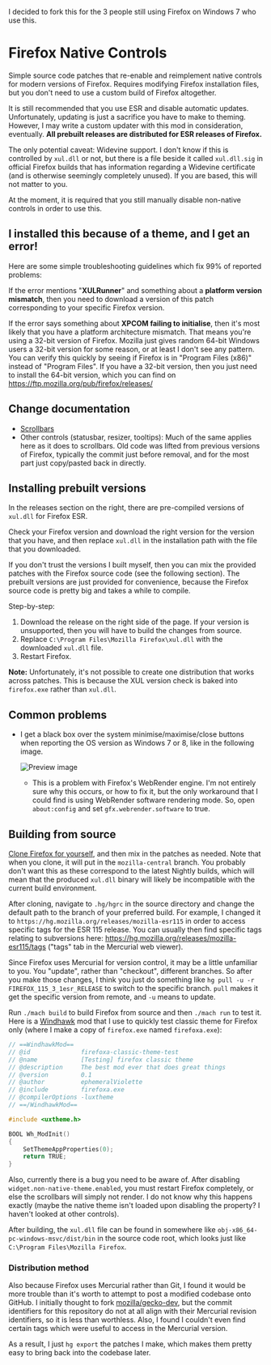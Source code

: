 I decided to fork this for the 3 people still using Firefox on Windows 7 who use this.

# Firefox Native Controls

Simple source code patches that re-enable and reimplement native controls for modern versions of Firefox. Requires modifying Firefox installation files, but you don't need to use a custom build of Firefox altogether.

It is still recommended that you use ESR and disable automatic updates. Unfortunately, updating is just a sacrifice you have to make to theming. However, I may write a custom updater with this mod in consideration, eventually. **All prebuilt releases are distributed for ESR releases of Firefox.**

The only potential caveat: Widevine support. I don't know if this is controlled by `xul.dll` or not, but there is a file beside it called `xul.dll.sig` in official Firefox builds that has information regarding a Widevine certificate (and is otherwise seemingly completely unused). If you are based, this will not matter to you.

At the moment, it is required that you still manually disable non-native controls in order to use this.

## I installed this because of a theme, and I get an error!

Here are some simple troubleshooting guidelines which fix 99% of reported problems:

If the error mentions "**XULRunner**" and something about a **platform version mismatch**, then you need to download a version of this patch corresponding to your specific Firefox version.

If the error says something about **XPCOM failing to initialise**, then it's most likely that you have a platform architecture mismatch. That means you're using a 32-bit version of Firefox. Mozilla just gives random 64-bit Windows users a 32-bit version for some reason, or at least I don't see any pattern. You can verify this quickly by seeing if Firefox is in "Program Files (x86)" instead of "Program Files". If you have a 32-bit version, then you just need to install the 64-bit version, which you can find on https://ftp.mozilla.org/pub/firefox/releases/

## Change documentation

- [Scrollbars](docs/scrollbars.md)
- Other controls (statusbar, resizer, tooltips): Much of the same applies here as it does to scrollbars. Old code was lifted from previous versions of Firefox, typically the commit just before removal, and for the most part just copy/pasted back in directly.

## Installing prebuilt versions

In the releases section on the right, there are pre-compiled versions of `xul.dll` for Firefox ESR.

Check your Firefox version and download the right version for the version that you have, and then replace `xul.dll` in the installation path with the file that you downloaded.

If you don't trust the versions I built myself, then you can mix the provided patches with the Firefox source code (see the following section). The prebuilt versions are just provided for convenience, because the Firefox source code is pretty big and takes a while to compile.

Step-by-step:

1. Download the release on the right side of the page. If your version is unsupported, then you will have to build the changes from source.
2. Replace `C:\Program Files\Mozilla Firefox\xul.dll` with the downloaded `xul.dll` file.
3. Restart Firefox.

**Note:** Unfortunately, it's not possible to create one distribution that works across patches. This is because the XUL version check is baked into `firefox.exe` rather than `xul.dll`.

## Common problems

- I get a black box over the system minimise/maximise/close buttons when reporting the OS version as Windows 7 or 8, like in the following image.

  ![Preview image](docs/img/black_caption_buttons.png)
  - This is a problem with Firefox's WebRender engine. I'm not entirely sure why this occurs, or how to fix it, but the only workaround that I could find is using WebRender software rendering mode. So, open `about:config` and set `gfx.webrender.software` to true.

## Building from source

[Clone Firefox for yourself](https://firefox-source-docs.mozilla.org/setup/index.html), and then mix in the patches as needed. Note that when you clone, it will put in the `mozilla-central` branch. You probably don't want this as these correspond to the latest Nightly builds, which will mean that the produced `xul.dll` binary will likely be incompatible with the current build environment.

After cloning, navigate to `.hg/hgrc` in the source directory and change the default path to the branch of your preferred build. For example, I changed it to `https://hg.mozilla.org/releases/mozilla-esr115` in order to access specific tags for the ESR 115 release. You can usually then find specific tags relating to subversions here: https://hg.mozilla.org/releases/mozilla-esr115/tags ("tags" tab in the Mercurial web viewer).

Since Firefox uses Mercurial for version control, it may be a little unfamiliar to you. You "update", rather than "checkout", different branches. So after you make those changes, I think you just do something like `hg pull -u -r FIREFOX_115_3_1esr_RELEASE` to switch to the specific branch. `pull` makes it get the specific version from remote, and `-u` means to update.

Run `./mach build` to build Firefox from source and then `./mach run` to test it. Here is a [Windhawk](//windhawk.net) mod that I use to quickly test classic theme for Firefox only (where I make a copy of `firefox.exe` named `firefoxa.exe`):

```cpp
// ==WindhawkMod==
// @id              firefoxa-classic-theme-test
// @name            [Testing] firefox classic theme
// @description     The best mod ever that does great things
// @version         0.1
// @author          ephemeralViolette
// @include         firefoxa.exe
// @compilerOptions -luxtheme
// ==/WindhawkMod==

#include <uxtheme.h>

BOOL Wh_ModInit()
{
    SetThemeAppProperties(0);
    return TRUE;
}
```

Also, currently there is a bug you need to be aware of. After disabling `widget.non-native-theme.enabled`, you must restart Firefox completely, or else the scrollbars will simply not render. I do not know why this happens exactly (maybe the native theme isn't loaded upon disabling the property? I haven't looked at other controls).

After building, the `xul.dll` file can be found in somewhere like `obj-x86_64-pc-windows-msvc/dist/bin` in the source code root, which looks just like `C:\Program Files\Mozilla Firefox`.

### Distribution method

Also because Firefox uses Mercurial rather than Git, I found it would be more trouble than it's worth to attempt to post a modified codebase onto GitHub. I initially thought to fork [mozilla/gecko-dev](//github.com/mozilla/gecko-dev), but the commit identifiers for this repository do not at all align with their Mercurial revision identifiers, so it is less than worthless. Also, I found I couldn't even find certain tags which were useful to access in the Mercurial version.

As a result, I just `hg export` the patches I make, which makes them pretty easy to bring back into the codebase later.
